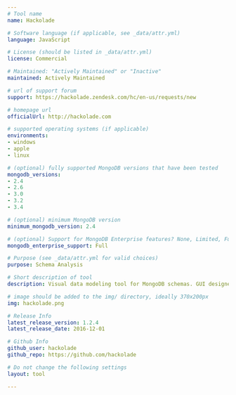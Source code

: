 ```yaml
---
# Tool name
name: Hackolade

# Software language (if applicable, see _data/attr.yml)
language: JavaScript

# License (should be listed in _data/attr.yml)
license: Commercial

# Maintained: "Actively Maintained" or "Inactive"
maintained: Actively Maintained

# url of support forum
support: https://hackolade.zendesk.com/hc/en-us/requests/new

# homepage url
officialUrl: http://hackolade.com

# supported operating systems (if applicable)
environments:
- windows
- apple
- linux

# (optional) fully supported MongoDB versions that have been tested
mongodb_versions:
- 2.4
- 2.6
- 3.0
- 3.2
- 3.4

# (optional) minimum MongoDB version
minimum_mongodb_version: 2.4

# (optional) Support for MongoDB Enterprise features? None, Limited, Full
mongodb_enterprise_support: Full

# Purpose (see _data/attr.yml for valid choices)
purpose: Schema Analysis

# Short description of tool
description: Visual data modeling tool for MongoDB schemas. GUI designer with ER Diagrams, reverse-engineering, documentation, and much more.

# image should be added to the img/ directory, ideally 370x200px
img: hackolade.png

# Release Info
latest_release_version: 1.2.4
latest_release_date: 2016-12-01

# Github Info
github_user: hackolade
github_repo: https://github.com/hackolade

# Do not change the following settings
layout: tool

---
```


